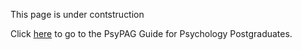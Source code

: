 
<html>
<head>
<title>
This page will soon become a postgraduate resources portal
</title>
</head>
<body>
<p>This page is under contstruction</p>


Click <a href="http://www.psypag.co.uk/wp-content/uploads/2015/09/30th-Anniversary-Book.pdf">here</a> to go to the PsyPAG Guide for Psychology Postgraduates.

  
</body>
</html>
